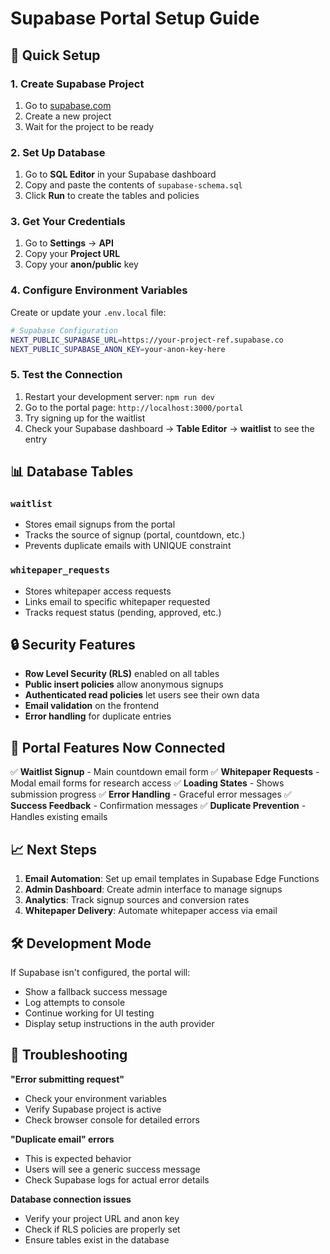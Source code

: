 # Supabase Portal Setup Guide

## 🚀 Quick Setup

### 1. Create Supabase Project
1. Go to [supabase.com](https://supabase.com)
2. Create a new project
3. Wait for the project to be ready

### 2. Set Up Database
1. Go to **SQL Editor** in your Supabase dashboard
2. Copy and paste the contents of `supabase-schema.sql`
3. Click **Run** to create the tables and policies

### 3. Get Your Credentials
1. Go to **Settings** → **API**
2. Copy your **Project URL**
3. Copy your **anon/public** key

### 4. Configure Environment Variables
Create or update your `.env.local` file:

```bash
# Supabase Configuration
NEXT_PUBLIC_SUPABASE_URL=https://your-project-ref.supabase.co
NEXT_PUBLIC_SUPABASE_ANON_KEY=your-anon-key-here
```

### 5. Test the Connection
1. Restart your development server: `npm run dev`
2. Go to the portal page: `http://localhost:3000/portal`
3. Try signing up for the waitlist
4. Check your Supabase dashboard → **Table Editor** → **waitlist** to see the entry

## 📊 Database Tables

### `waitlist`
- Stores email signups from the portal
- Tracks the source of signup (portal, countdown, etc.)
- Prevents duplicate emails with UNIQUE constraint

### `whitepaper_requests`
- Stores whitepaper access requests
- Links email to specific whitepaper requested
- Tracks request status (pending, approved, etc.)

## 🔒 Security Features

- **Row Level Security (RLS)** enabled on all tables
- **Public insert policies** allow anonymous signups
- **Authenticated read policies** let users see their own data
- **Email validation** on the frontend
- **Error handling** for duplicate entries

## 🎯 Portal Features Now Connected

✅ **Waitlist Signup** - Main countdown email form
✅ **Whitepaper Requests** - Modal email forms for research access
✅ **Loading States** - Shows submission progress
✅ **Error Handling** - Graceful error messages
✅ **Success Feedback** - Confirmation messages
✅ **Duplicate Prevention** - Handles existing emails

## 📈 Next Steps

1. **Email Automation**: Set up email templates in Supabase Edge Functions
2. **Admin Dashboard**: Create admin interface to manage signups
3. **Analytics**: Track signup sources and conversion rates
4. **Whitepaper Delivery**: Automate whitepaper access via email

## 🛠️ Development Mode

If Supabase isn't configured, the portal will:
- Show a fallback success message
- Log attempts to console
- Continue working for UI testing
- Display setup instructions in the auth provider

## 🔧 Troubleshooting

**"Error submitting request"**
- Check your environment variables
- Verify Supabase project is active
- Check browser console for detailed errors

**"Duplicate email" errors**
- This is expected behavior
- Users will see a generic success message
- Check Supabase logs for actual error details

**Database connection issues**
- Verify your project URL and anon key
- Check if RLS policies are properly set
- Ensure tables exist in the database
